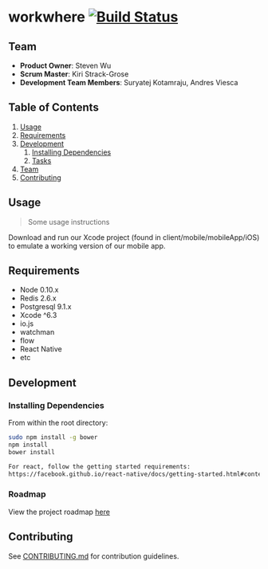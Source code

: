 # workwhere [![Build Status](https://travis-ci.org/IrreproachableCentaur/workwhere.png)](https://travis-ci.org/IrreproachableCentaur/workwhere)

## Team

  - __Product Owner__: Steven Wu
  - __Scrum Master__: Kiri Strack-Grose
  - __Development Team Members__: Suryatej Kotamraju, Andres Viesca

## Table of Contents

1. [Usage](#Usage)
1. [Requirements](#requirements)
1. [Development](#development)
    1. [Installing Dependencies](#installing-dependencies)
    1. [Tasks](#tasks)
1. [Team](#team)
1. [Contributing](#contributing)

## Usage

> Some usage instructions

Download and run our Xcode project (found in client/mobile/mobileApp/iOS) to emulate a working version of our mobile app.

## Requirements

- Node 0.10.x
- Redis 2.6.x
- Postgresql 9.1.x
- Xcode ^6.3 
- io.js
- watchman
- flow
- React Native 
- etc

## Development

### Installing Dependencies

From within the root directory:

```sh
sudo npm install -g bower
npm install
bower install

For react, follow the getting started requirements:
https://facebook.github.io/react-native/docs/getting-started.html#content
```

### Roadmap

View the project roadmap [here](https://github.com/ICentaur/rectangle/issues)


## Contributing

See [CONTRIBUTING.md](CONTRIBUTING.md) for contribution guidelines.
